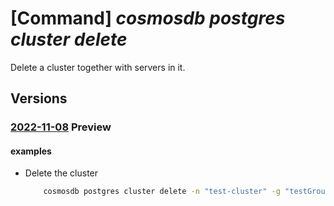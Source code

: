 # [Command] _cosmosdb postgres cluster delete_

Delete a cluster together with servers in it.

## Versions

### [2022-11-08](/Resources/mgmt-plane/L3N1YnNjcmlwdGlvbnMve30vcmVzb3VyY2Vncm91cHMve30vcHJvdmlkZXJzL21pY3Jvc29mdC5kYmZvcnBvc3RncmVzcWwvc2VydmVyZ3JvdXBzdjIve30=/2022-11-08.xml) **Preview**

<!-- mgmt-plane /subscriptions/{}/resourcegroups/{}/providers/microsoft.dbforpostgresql/servergroupsv2/{} 2022-11-08 -->

#### examples

- Delete the cluster
    ```bash
        cosmosdb postgres cluster delete -n "test-cluster" -g "testGroup" --subscription "ffffffff-ffff-ffff-ffff-ffffffffffff"
    ```
